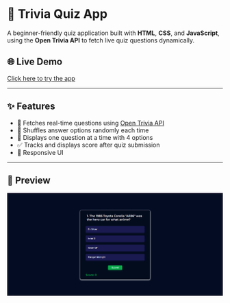 # 🎯 Trivia Quiz App

A beginner-friendly quiz application built with **HTML**, **CSS**, and **JavaScript**, using the **Open Trivia API** to fetch live quiz questions dynamically.

## 🌐 Live Demo

[Click here to try the app](link)  

---

## ✨ Features

- 🔄 Fetches real-time questions using [Open Trivia API](https://opentdb.com/)
- 🎲 Shuffles answer options randomly each time
- 🧠 Displays one question at a time with 4 options
- ✅ Tracks and displays score after quiz submission
- 📱 Responsive UI

---

## 📸 Preview

![Quiz App Screenshot](screenshot.png)